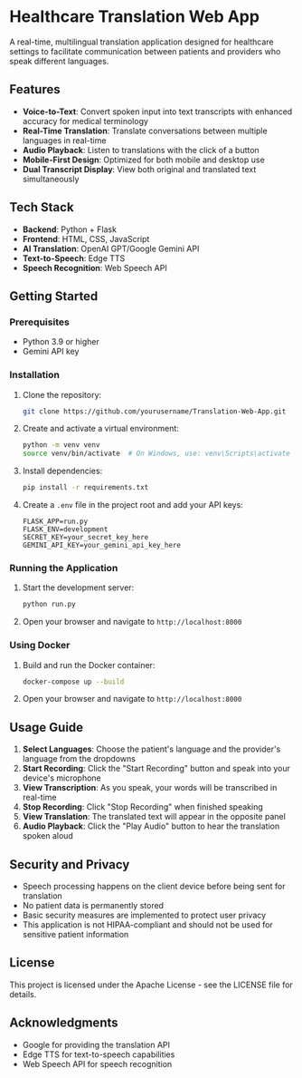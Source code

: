 # Healthcare Translation Web App

A real-time, multilingual translation application designed for healthcare settings to facilitate communication between patients and providers who speak different languages.

## Features

- **Voice-to-Text**: Convert spoken input into text transcripts with enhanced accuracy for medical terminology
- **Real-Time Translation**: Translate conversations between multiple languages in real-time
- **Audio Playback**: Listen to translations with the click of a button
- **Mobile-First Design**: Optimized for both mobile and desktop use
- **Dual Transcript Display**: View both original and translated text simultaneously

## Tech Stack

- **Backend**: Python + Flask
- **Frontend**: HTML, CSS, JavaScript
- **AI Translation**: OpenAI GPT/Google Gemini API
- **Text-to-Speech**: Edge TTS
- **Speech Recognition**: Web Speech API

## Getting Started

### Prerequisites

- Python 3.9 or higher
- Gemini API key

### Installation

1. Clone the repository:
   ```bash
   git clone https://github.com/yourusername/Translation-Web-App.git
   ```

2. Create and activate a virtual environment:
   ```bash
   python -m venv venv
   source venv/bin/activate  # On Windows, use: venv\Scripts\activate
   ```

3. Install dependencies:
   ```bash
   pip install -r requirements.txt
   ```

4. Create a `.env` file in the project root and add your API keys:
   ```
   FLASK_APP=run.py
   FLASK_ENV=development
   SECRET_KEY=your_secret_key_here
   GEMINI_API_KEY=your_gemini_api_key_here
   ```

### Running the Application

1. Start the development server:
   ```bash
   python run.py
   ```

2. Open your browser and navigate to `http://localhost:8000`

### Using Docker

1. Build and run the Docker container:
   ```bash
   docker-compose up --build
   ```

2. Open your browser and navigate to `http://localhost:8000`

## Usage Guide

1. **Select Languages**: Choose the patient's language and the provider's language from the dropdowns
2. **Start Recording**: Click the "Start Recording" button and speak into your device's microphone
3. **View Transcription**: As you speak, your words will be transcribed in real-time
4. **Stop Recording**: Click "Stop Recording" when finished speaking
5. **View Translation**: The translated text will appear in the opposite panel
6. **Audio Playback**: Click the "Play Audio" button to hear the translation spoken aloud

## Security and Privacy

- Speech processing happens on the client device before being sent for translation
- No patient data is permanently stored
- Basic security measures are implemented to protect user privacy
- This application is not HIPAA-compliant and should not be used for sensitive patient information

## License

This project is licensed under the Apache License - see the LICENSE file for details.

## Acknowledgments

- Google for providing the translation API
- Edge TTS for text-to-speech capabilities
- Web Speech API for speech recognition
